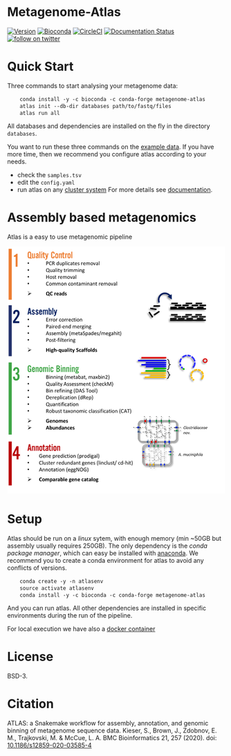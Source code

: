 # Metagenome-Atlas

[![Version](https://anaconda.org/bioconda/metagenome-atlas/badges/version.svg)](https://anaconda.org/bioconda/metagenome-atlas)
[![Bioconda](https://img.shields.io/conda/dn/bioconda/metagenome-atlas.svg?label=Bioconda )](https://anaconda.org/bioconda/metagenome-atlas)
[![CircleCI](https://circleci.com/gh/metagenome-atlas/atlas/tree/master.svg?style=svg)](https://circleci.com/gh/metagenome-atlas/atlas/tree/master)
[![Documentation Status](https://readthedocs.org/projects/metagenome-atlas/badge/?version=latest)](https://metagenome-atlas.readthedocs.io/en/latest/?badge=latest)
[![follow on twitter](https://img.shields.io/twitter/follow/SilasKieser.svg?style=social&label=Follow)](https://twitter.com/search?f=tweets&q=%40SilasKieser%20%23metagenomeAtlas&src=typd)


# Quick Start

Three commands to start analysing your metagenome data:
```
    conda install -y -c bioconda -c conda-forge metagenome-atlas
    atlas init --db-dir databases path/to/fastq/files
    atlas run all
```
All databases and dependencies are installed on the fly in the directory `databases`.

You want to run these three commands on the [example data](https://github.com/metagenome-atlas/atlas/exmple_data).
If you have more time, then we recommend you configure atlas according to your needs.
  - check the `samples.tsv`
  - edit the `config.yaml`
  - run atlas on any [cluster system](https://metagenome-atlas.readthedocs.io/en/latest/usage/cluster.html)
For more details see [documentation](https://metagenome-atlas.rtfd.io/).

# Assembly based metagenomics

Atlas is a easy to use metagenomic pipeline

![scheme of workflow](resources/images/ATLAS_scheme.png?raw=true)

# Setup
Atlas should be run on a _linux_ sytem, with enough memory (min ~50GB but assembly usually requires 250GB).
The only dependency is the _conda package manager_, which can easy be installed with [anaconda](http://anaconda.org/).
We recommend you to create a conda environment for atlas to avoid any conflicts of versions.

```
    conda create -y -n atlasenv
    source activate atlasenv
    conda install -y -c bioconda -c conda-forge metagenome-atlas
```

And you can run atlas. All other dependencies are installed in specific environments during the run of the pipeline.

For local execution we have also a [docker container](https://metagenome-atlas.readthedocs.io/en/latest/usage/getting_started.html#c-use-docker-container)

# License

BSD-3.

# Citation

ATLAS: a Snakemake workflow for assembly, annotation, and genomic binning of metagenome sequence data.
Kieser, S., Brown, J., Zdobnov, E. M., Trajkovski, M. & McCue, L. A. 
BMC Bioinformatics 21, 257 (2020).
doi: [10.1186/s12859-020-03585-4](https://doi.org/10.1186/s12859-020-03585-4)


